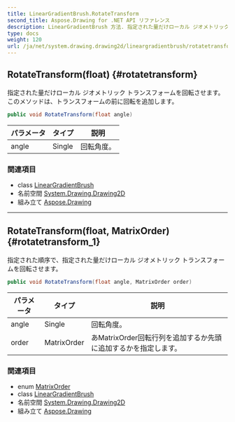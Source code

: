 ```yaml
---
title: LinearGradientBrush.RotateTransform
second_title: Aspose.Drawing for .NET API リファレンス
description: LinearGradientBrush 方法. 指定された量だけローカル ジオメトリック トランスフォームを回転させます このメソッドはトランスフォームの前に回転を追加します
type: docs
weight: 120
url: /ja/net/system.drawing.drawing2d/lineargradientbrush/rotatetransform/
---
```

## RotateTransform(float) {#rotatetransform}

指定された量だけローカル ジオメトリック トランスフォームを回転させます。 このメソッドは、トランスフォームの前に回転を追加します。

```csharp
public void RotateTransform(float angle)
```

| パラメータ | タイプ | 説明 |
| --- | --- | --- |
| angle | Single | 回転角度。 |

### 関連項目

* class [LinearGradientBrush](../)
* 名前空間 [System.Drawing.Drawing2D](../../lineargradientbrush/)
* 組み立て [Aspose.Drawing](../../../)

---

## RotateTransform(float, MatrixOrder) {#rotatetransform_1}

指定された順序で、指定された量だけローカル ジオメトリック トランスフォームを回転させます。

```csharp
public void RotateTransform(float angle, MatrixOrder order)
```

| パラメータ | タイプ | 説明 |
| --- | --- | --- |
| angle | Single | 回転角度。 |
| order | MatrixOrder | あMatrixOrder回転行列を追加するか先頭に追加するかを指定します。 |

### 関連項目

* enum [MatrixOrder](../../matrixorder/)
* class [LinearGradientBrush](../)
* 名前空間 [System.Drawing.Drawing2D](../../lineargradientbrush/)
* 組み立て [Aspose.Drawing](../../../)


